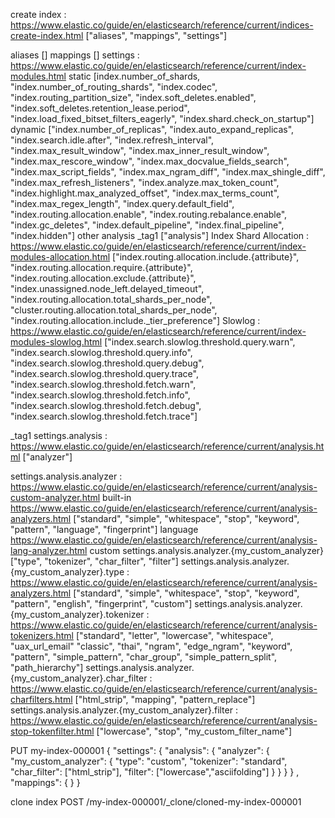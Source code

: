 
create index : https://www.elastic.co/guide/en/elasticsearch/reference/current/indices-create-index.html
["aliases", "mappings", "settings"]

aliases
[]
mappings
[]
settings : https://www.elastic.co/guide/en/elasticsearch/reference/current/index-modules.html
    static
    [index.number_of_shards, "index.number_of_routing_shards", "index.codec", "index.routing_partition_size", "index.soft_deletes.enabled", "index.soft_deletes.retention_lease.period", "index.load_fixed_bitset_filters_eagerly", "index.shard.check_on_startup"]
    dynamic
    ["index.number_of_replicas", "index.auto_expand_replicas", "index.search.idle.after", "index.refresh_interval", "index.max_result_window", "index.max_inner_result_window", "index.max_rescore_window", "index.max_docvalue_fields_search", "index.max_script_fields", "index.max_ngram_diff", "index.max_shingle_diff", "index.max_refresh_listeners", "index.analyze.max_token_count", "index.highlight.max_analyzed_offset", "index.max_terms_count", "index.max_regex_length", "index.query.default_field", "index.routing.allocation.enable", "index.routing.rebalance.enable", "index.gc_deletes", "index.default_pipeline", "index.final_pipeline", "index.hidden"]
    other
        analysis _tag1
        ["analysis"]
        Index Shard Allocation : https://www.elastic.co/guide/en/elasticsearch/reference/current/index-modules-allocation.html
        ["index.routing.allocation.include.{attribute}", "index.routing.allocation.require.{attribute}", "index.routing.allocation.exclude.{attribute}", "index.unassigned.node_left.delayed_timeout", "index.routing.allocation.total_shards_per_node", "cluster.routing.allocation.total_shards_per_node", "index.routing.allocation.include._tier_preference"]
        Slowlog : https://www.elastic.co/guide/en/elasticsearch/reference/current/index-modules-slowlog.html
        ["index.search.slowlog.threshold.query.warn", "index.search.slowlog.threshold.query.info", "index.search.slowlog.threshold.query.debug", "index.search.slowlog.threshold.query.trace", "index.search.slowlog.threshold.fetch.warn", "index.search.slowlog.threshold.fetch.info", "index.search.slowlog.threshold.fetch.debug", "index.search.slowlog.threshold.fetch.trace"]


_tag1 settings.analysis : https://www.elastic.co/guide/en/elasticsearch/reference/current/analysis.html
["analyzer"]


settings.analysis.analyzer : https://www.elastic.co/guide/en/elasticsearch/reference/current/analysis-custom-analyzer.html
    built-in
    https://www.elastic.co/guide/en/elasticsearch/reference/current/analysis-analyzers.html
    ["standard", "simple", "whitespace", "stop", "keyword", "pattern", "language", "fingerprint"]
    language
    https://www.elastic.co/guide/en/elasticsearch/reference/current/analysis-lang-analyzer.html
    custom
        settings.analysis.analyzer.{my_custom_analyzer}
        ["type", "tokenizer", "char_filter", "filter"]
        settings.analysis.analyzer.{my_custom_analyzer}.type : https://www.elastic.co/guide/en/elasticsearch/reference/current/analysis-analyzers.html
        ["standard", "simple", "whitespace", "stop", "keyword", "pattern", "english", "fingerprint", "custom"]
        settings.analysis.analyzer.{my_custom_analyzer}.tokenizer : https://www.elastic.co/guide/en/elasticsearch/reference/current/analysis-tokenizers.html
        ["standard", "letter", "lowercase", "whitespace", "uax_url_email" "classic", "thai", "ngram", "edge_ngram", "keyword", "pattern", "simple_pattern", "char_group", "simple_pattern_split", "path_hierarchy"]
        settings.analysis.analyzer.{my_custom_analyzer}.char_filter : https://www.elastic.co/guide/en/elasticsearch/reference/current/analysis-charfilters.html
        ["html_strip", "mapping", "pattern_replace"]
        settings.analysis.analyzer.{my_custom_analyzer}.filter : https://www.elastic.co/guide/en/elasticsearch/reference/current/analysis-stop-tokenfilter.html
        ["lowercase", "stop", "my_custom_filter_name"]


PUT my-index-000001
{
    "settings":
    {
        "analysis":
        {
            "analyzer":
            {
                "my_custom_analyzer":
                {
                    "type": "custom",
                    "tokenizer": "standard",
                    "char_filter": ["html_strip"],
                    "filter": ["lowercase","asciifolding"]
                }
            }
        }
    }
    ,
    "mappings":
    {
    }
}



clone index
POST /my-index-000001/_clone/cloned-my-index-000001